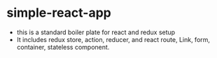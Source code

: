 # simple-react-app
- this is a standard boiler plate for react and redux setup
- It includes redux store, action, reducer, and react route, Link, form, container, stateless component.
